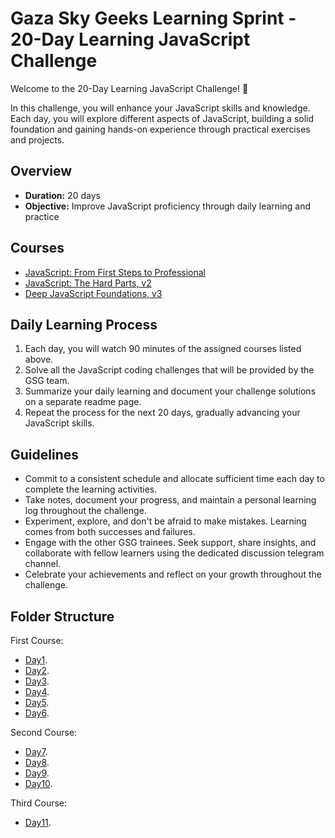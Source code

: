 
# Gaza Sky Geeks Learning Sprint - 20-Day Learning JavaScript Challenge

Welcome to the 20-Day Learning JavaScript Challenge! 🚀

In this challenge, you will enhance your JavaScript skills and knowledge. Each day, you will explore different aspects of JavaScript, building a solid foundation and gaining hands-on experience through practical exercises and projects.

## Overview
- **Duration:** 20 days
- **Objective:** Improve JavaScript proficiency through daily learning and practice


## Courses
 - [JavaScript: From First Steps to Professional](https://frontendmasters.com/courses/javascript-first-steps/)
 - [JavaScript: The Hard Parts, v2](https://frontendmasters.com/courses/javascript-hard-parts-v2/)
 - [Deep JavaScript Foundations, v3](https://frontendmasters.com/courses/deep-javascript-v3/)



## Daily Learning Process
1. Each day, you will watch 90 minutes of the assigned courses listed above.
2. Solve all the JavaScript coding challenges that will be provided by the GSG team.
3. Summarize your daily learning and document your challenge solutions on a separate readme page.
4. Repeat the process for the next 20 days, gradually advancing your JavaScript skills.



## Guidelines
- Commit to a consistent schedule and allocate sufficient time each day to complete the learning activities.
- Take notes, document your progress, and maintain a personal learning log throughout the challenge.
- Experiment, explore, and don't be afraid to make mistakes. Learning comes from both successes and failures.
- Engage with the other GSG trainees. Seek support, share insights, and collaborate with fellow learners using the dedicated discussion telegram channel.
- Celebrate your achievements and reflect on your growth throughout the challenge.

## Folder Structure
First Course:
-  [Day1](https://github.com/AymanAttili/Mastering-JavaScript-in-20-Days/blob/main/Day01.md).
-  [Day2](https://github.com/AymanAttili/Mastering-JavaScript-in-20-Days/blob/main/Day02.md).
-  [Day3](https://github.com/AymanAttili/Mastering-JavaScript-in-20-Days/blob/main/Day03.md).
-  [Day4](https://github.com/AymanAttili/Mastering-JavaScript-in-20-Days/blob/main/Day04.md).
-  [Day5](https://github.com/AymanAttili/Mastering-JavaScript-in-20-Days/blob/main/Day05.md).
-  [Day6](https://github.com/AymanAttili/Mastering-JavaScript-in-20-Days/blob/main/Day06.md).

Second Course:
-  [Day7](https://github.com/AymanAttili/Mastering-JavaScript-in-20-Days/blob/main/Day07.md).
-  [Day8](https://github.com/AymanAttili/Mastering-JavaScript-in-20-Days/blob/main/Day08.md).
-  [Day9](https://github.com/AymanAttili/Mastering-JavaScript-in-20-Days/blob/main/Day09.md).
-  [Day10](https://github.com/AymanAttili/Mastering-JavaScript-in-20-Days/blob/main/Day10.md).

Third Course:
-  [Day11](https://github.com/AymanAttili/Mastering-JavaScript-in-20-Days/blob/main/Day11.md).

